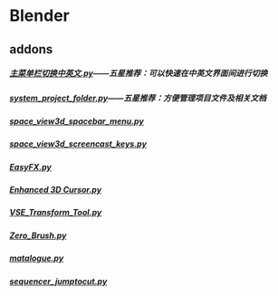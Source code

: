 # Blender
## addons
##### [主菜单栏切换中英文.py](https://raw.githubusercontent.com/Whosydd/Blender/master/addons/%E4%B8%BB%E8%8F%9C%E5%8D%95%E6%A0%8F%E5%88%87%E6%8D%A2%E4%B8%AD%E8%8B%B1%E6%96%87.py)——五星推荐：可以快速在中英文界面间进行切换
##### [system_project_folder.py](https://raw.githubusercontent.com/Whosydd/Blender/master/addons/system_project_folder.py)——五星推荐：方便管理项目文件及相关文档
##### [space_view3d_spacebar_menu.py](https://raw.githubusercontent.com/Whosydd/Blender/master/addons/space_view3d_spacebar_menu.py)
##### [space_view3d_screencast_keys.py](https://raw.githubusercontent.com/Whosydd/Blender/master/addons/space_view3d_screencast_keys.py)
##### [EasyFX.py](https://raw.githubusercontent.com/Whosydd/Blender/master/addons/EasyFX.py)
##### [Enhanced 3D Cursor.py](https://raw.githubusercontent.com/Whosydd/Blender/master/addons/Enhanced%203D%20Cursor.py)
##### [VSE_Transform_Tool.py](https://raw.githubusercontent.com/Whosydd/Blender/master/addons/VSE_Transform_Tool.py)
##### [Zero_Brush.py](https://raw.githubusercontent.com/Whosydd/Blender/master/addons/Zero_Brush.py)
##### [matalogue.py](https://raw.githubusercontent.com/Whosydd/Blender/master/addons/matalogue.py)
##### [sequencer_jumptocut.py](https://raw.githubusercontent.com/Whosydd/Blender/master/addons/sequencer_jumptocut.py)




